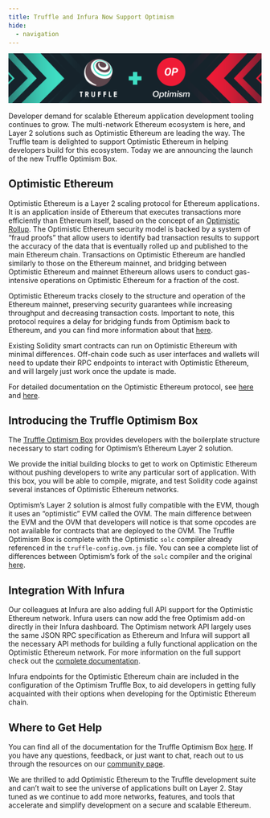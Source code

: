 ```yaml
---
title: Truffle and Infura Now Support Optimism
hide:
  - navigation
---
```


![Truffle, Optimism Collab Image](/img/blog/truffle-and-infura-support-optimism/blog-header.png)

Developer demand for scalable Ethereum application development tooling continues to grow. The multi-network Ethereum ecosystem is here, and Layer 2 solutions such as Optimistic Ethereum are leading the way. The Truffle team is delighted to support Optimistic Ethereum in helping developers build for this ecosystem. Today we are announcing the launch of the new Truffle Optimism Box.

## Optimistic Ethereum

Optimistic Ethereum is a Layer 2 scaling protocol for Ethereum applications. It is an application inside of Ethereum that executes transactions more efficiently than Ethereum itself, based on the concept of an [Optimistic Rollup](https://medium.com/plasma-group/ethereum-smart-contracts-in-l2-optimistic-rollup-2c1cef2ec537). The Optimistic Ethereum security model is backed by a system of “fraud proofs” that allow users to identify bad transaction results to support the accuracy of the data that is eventually rolled up and published to the main Ethereum chain. Transactions on Optimistic Ethereum are handled similarly to those on the Ethereum mainnet, and bridging between Optimistic Ethereum and mainnet Ethereum allows users to conduct gas-intensive operations on Optimistic Ethereum for a fraction of the cost.

Optimistic Ethereum tracks closely to the structure and operation of the Ethereum mainnet, preserving security guarantees while increasing throughput and decreasing transaction costs. Important to note, this protocol requires a delay for bridging funds from Optimism back to Ethereum, and you can find more information about that [here](https://community.optimism.io/docs/developers/bridging.html#understanding-the-fraud-proof-window).

Existing Solidity smart contracts can run on Optimistic Ethereum with minimal differences. Off-chain code such as user interfaces and wallets will need to update their RPC endpoints to interact with Optimistic Ethereum, and will largely just work once the update is made.

For detailed documentation on the Optimistic Ethereum protocol, see [here](https://community.optimism.io/docs/protocol/protocol.html#introduction) and [here](https://community.optimism.io/docs/developers/integration.html).

## Introducing the Truffle Optimism Box

The [Truffle Optimism Box](https://github.com/truffle-box/optimism-box) provides developers with the boilerplate structure necessary to start coding for Optimism’s Ethereum Layer 2 solution.

We provide the initial building blocks to get to work on Optimistic Ethereum without pushing developers to write any particular sort of application. With this box, you will be able to compile, migrate, and test Solidity code against several instances of Optimistic Ethereum networks.

Optimism’s Layer 2 solution is almost fully compatible with the EVM, though it uses an “optimistic” EVM called the OVM. The main difference between the EVM and the OVM that developers will notice is that some opcodes are not available for contracts that are deployed to the OVM. The Truffle Optimism Box is complete with the Optimistic `solc` compiler already referenced in the `truffle-config.ovm.js` file. You can see a complete list of differences between Optimism’s fork of the `solc` compiler and the original [here](https://github.com/ethereum-optimism/solidity/compare/27d51765c0623c9f6aef7c00214e9fe705c331b1...develop-0.6).

## Integration With Infura

Our colleagues at Infura are also adding full API support for the Optimistic Ethereum network. Infura users can now add the free Optimism add-on directly in their Infura dashboard. The Optimism network API largely uses the same JSON RPC specification as Ethereum and Infura will support all the necessary API methods for building a fully functional application on the Optimistic Ethereum network. For more information on the full support check out the [complete documentation](https://infura.io/docs/ethereum#section/Network-Add-Ons/).

Infura endpoints for the Optimistic Ethereum chain are included in the configuration of the Optimism Truffle Box, to aid developers in getting fully acquainted with their options when developing for the Optimistic Ethereum chain.

## Where to Get Help

You can find all of the documentation for the Truffle Optimism Box [here](https://github.com/truffle-box/optimism-box). If you have any questions, feedback, or just want to chat, reach out to us through the resources on our [community page](https://www.trufflesuite.com/community).

We are thrilled to add Optimistic Ethereum to the Truffle development suite and can’t wait to see the universe of applications built on Layer 2. Stay tuned as we continue to add more networks, features, and tools that accelerate and simplify development on a secure and scalable Ethereum.
